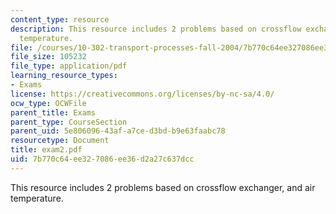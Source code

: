 ```yaml
---
content_type: resource
description: This resource includes 2 problems based on crossflow exchanger, and air
  temperature.
file: /courses/10-302-transport-processes-fall-2004/7b770c64ee327086ee36d2a27c637dcc_exam2.pdf
file_size: 105232
file_type: application/pdf
learning_resource_types:
- Exams
license: https://creativecommons.org/licenses/by-nc-sa/4.0/
ocw_type: OCWFile
parent_title: Exams
parent_type: CourseSection
parent_uid: 5e806096-43af-a7ce-d3bd-b9e63faabc78
resourcetype: Document
title: exam2.pdf
uid: 7b770c64-ee32-7086-ee36-d2a27c637dcc
---
```

This resource includes 2 problems based on crossflow exchanger, and air temperature.